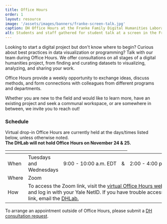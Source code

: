 ```yaml
---
title: Office Hours
order: 1
layout: resource
image: '/assets/images/banners/franke-screen-talk.jpg'
caption: DH Office Hours at the Franke Family Digital Humanities Laboratory. Photo by Mara Lavitt.
alt: Students and staff gathered for student talk at a screen in the Franke Family Digital Humanities Laboratory.
---
```


Looking to start a digital project but don't know where to begin? Curious about best practices in data visualization or programming? Talk with our team during Office Hours. We offer consultations on all stages of a digital humanities project, from finding and curating datasets to visualizing, analyzing, and sharing your work.
 
Office Hours provide a weekly opportunity to exchange ideas, discuss methods, and form connections with colleagues from different programs and departments.
 
Whether you are new to the field and would like to learn more, have an existing project and seek a communal workspace, or are somewhere in between, we invite you to reach out!

### Schedule

Virtual drop-in Office Hours are currently held at the days/times listed below, unless otherwise noted.  
**The DHLab will not hold Office Hours on November 24 & 25.**

<table>
  <thead>
    <th></th>
    <th></th>
    <th></th>
    <th></th>
  </thead>
  <tbody>
    <tr>
      <td>When</td>
      <td>Tuesdays and Wednesdays</td>
      <td style="white-space:nowrap">9:00 - 10:00 a.m. EDT</td>
      <td>&</td>
      <td style="white-space:nowrap">2:00 - 4:00 p.m. EDT</td>
    </tr>
    <tr>
      <td>Where</td>
      <td>Zoom</td>
    </tr>
    <tr>
      <td>How</td>
      <td colspan="4">To access the Zoom link, visit the <a href='https://web.library.yale.edu/dhlab/virtual-office-hours' target='_blank'>virtual Office Hours webpage</a> and log in with your Yale NetID. If you have trouble accessing the link, email the <a href='mailto:dhlab@yale.edu'>DHLab.</a></td>
    </tr>  
  </tbody>
</table>

To arrange an appointment outside of Office Hours, please submit a <a href='https://docs.google.com/forms/d/e/1FAIpQLSe4Lyo8EEdoiTLosfnmOUNEsZZToCD_n7dZ10ypCerw4diJGA/viewform' target='_blank'>DH consultation request</a>.

